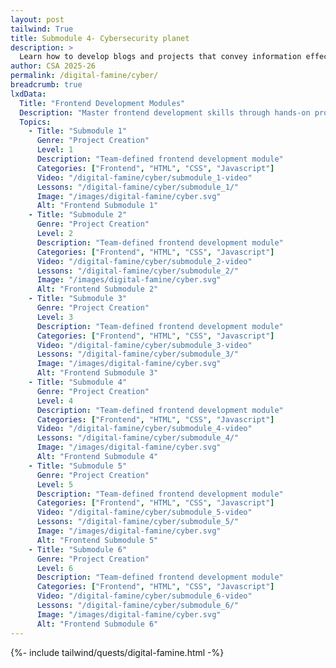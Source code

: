 ```yaml
---
layout: post 
tailwind: True
title: Submodule 4- Cybersecurity planet
description: >
  Learn how to develop blogs and projects that convey information effectively and are visually appealing
author: CSA 2025-26
permalink: /digital-famine/cyber/
breadcrumb: true
lxdData:
  Title: "Frontend Development Modules"
  Description: "Master frontend development skills through hands-on projects and earn certificates!"
  Topics:
    - Title: "Submodule 1"
      Genre: "Project Creation"
      Level: 1
      Description: "Team-defined frontend development module"
      Categories: ["Frontend", "HTML", "CSS", "Javascript"]
      Video: "/digital-famine/cyber/submodule_1-video"
      Lessons: "/digital-famine/cyber/submodule_1/"
      Image: "/images/digital-famine/cyber.svg"
      Alt: "Frontend Submodule 1"
    - Title: "Submodule 2"
      Genre: "Project Creation"
      Level: 2
      Description: "Team-defined frontend development module"
      Categories: ["Frontend", "HTML", "CSS", "Javascript"]
      Video: "/digital-famine/cyber/submodule_2-video"
      Lessons: "/digital-famine/cyber/submodule_2/"
      Image: "/images/digital-famine/cyber.svg"
      Alt: "Frontend Submodule 2"
    - Title: "Submodule 3"
      Genre: "Project Creation"
      Level: 3
      Description: "Team-defined frontend development module"
      Categories: ["Frontend", "HTML", "CSS", "Javascript"]
      Video: "/digital-famine/cyber/submodule_3-video"
      Lessons: "/digital-famine/cyber/submodule_3/"
      Image: "/images/digital-famine/cyber.svg"
      Alt: "Frontend Submodule 3"
    - Title: "Submodule 4"
      Genre: "Project Creation"
      Level: 4
      Description: "Team-defined frontend development module"
      Categories: ["Frontend", "HTML", "CSS", "Javascript"]
      Video: "/digital-famine/cyber/submodule_4-video"
      Lessons: "/digital-famine/cyber/submodule_4/"
      Image: "/images/digital-famine/cyber.svg"
      Alt: "Frontend Submodule 4"
    - Title: "Submodule 5"
      Genre: "Project Creation"
      Level: 5
      Description: "Team-defined frontend development module"
      Categories: ["Frontend", "HTML", "CSS", "Javascript"]
      Video: "/digital-famine/cyber/submodule_5-video"
      Lessons: "/digital-famine/cyber/submodule_5/"
      Image: "/images/digital-famine/cyber.svg"
      Alt: "Frontend Submodule 5"
    - Title: "Submodule 6"
      Genre: "Project Creation"
      Level: 6
      Description: "Team-defined frontend development module"
      Categories: ["Frontend", "HTML", "CSS", "Javascript"]
      Video: "/digital-famine/cyber/submodule_6-video"
      Lessons: "/digital-famine/cyber/submodule_6/"
      Image: "/images/digital-famine/cyber.svg"
      Alt: "Frontend Submodule 6"
---
```

{%- include tailwind/quests/digital-famine.html -%}
